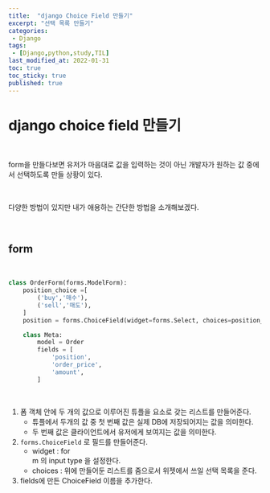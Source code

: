 ```yaml
---
title:  "django Choice Field 만들기"
excerpt: "선택 목록 만들기"
categories:
 - Django
tags:
 - [Django,python,study,TIL]
last_modified_at: 2022-01-31
toc: true
toc_sticky: true
published: true
---
```


# django choice field 만들기 

<br>

form을 만들다보면 유저가 마음대로 값을 입력하는 것이 아닌 개발자가 원하는 값 중에서 선택하도록 만들 상황이 있다.

<br>

다양한 방법이 있지만 내가 애용하는 간단한 방법을 소개해보겠다.

<br>

## form 


<br>


```python
class OrderForm(forms.ModelForm):
    position_choice =[
        ('buy','매수'),
        ('sell','매도'),
    ]
    position = forms.ChoiceField(widget=forms.Select, choices=position_choice)

    class Meta:
        model = Order
        fields = [
            'position',
            'order_price',
            'amount',
        ]
```

<br>

1. 폼 객체 안에 두 개의 값으로 이루어진 튜플을 요소로 갖는 리스트를 만들어준다.
   - 튜플에서 두개의 값 중 첫 번째 값은 실제 DB에 저장되어지는 값을 의미한다.
   - 두 번째 값은 클라이언트에서 유저에게 보여지는 값을 의미한다.
2. `forms.ChoiceField` 로 필드를 만들어준다.
   - widget : for<br>m 의 input type 을 설정한다.
   - choices : 위에 만들어둔 리스트를 줌으로서 위젯에서 쓰일 선택 목록을 준다.
3. fields에 만든 ChoiceField 이름을 추가한다.


<br>






